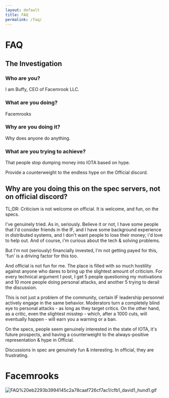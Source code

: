 ```yaml
---
layout: default
title: FAQ
permalink: /faq/
---
```


# FAQ

## The Investigation

### Who are you?

I am Buffy, CEO of Facemrook LLC.

### What are you doing?

Facemrooks

### Why are you doing it?

Why does anyone do anything.

### What are you trying to achieve?

That people stop dumping money into IOTA based on hype.

Provide a counterweight to the endless hype on the Official discord.

## Why are you doing this on the spec servers, not on official discord?

TL;DR: Criticism is not welcome on official. It is welcome, and fun, on the specs.

I've genuinely tried. As in, seriously. Believe it or not, I have some people that I'd consider friends in the IF, and I have some background experience in distributed systems, and I don't want people to lose their money; i'd love to help out. And of course, i'm curious about the tech & solving problems.

But I'm not (seriously) financially invested, I'm not getting payed for this, 'fun' is a driving factor for this too.

And official is not fun for me. The place is filled with so much hostility against anyone who dares to bring up the slightest amount of criticism. For every technical argument I post, I get 5 people questioning my motivations and 10 more people doing personal attacks, and another 5 trying to derail the discussion.

This is not just a problem of the community, certain IF leadership personnel actively engage in the same behavior. Moderators turn a completely blind eye to personal attacks - as long as they target critics. On the other hand, as a critic, even the slightest misstep - which, after a 1000 cuts, will eventually happen - will earn you a warning or a ban.

On the specs, people seem genuinely interested in the state of IOTA, it's future prospects, and having a counterweight to the always-positive representation & hype in Official.

Discussions in spec are genuinely fun & interesting. In official, they are frustrating.

# Facemrooks

![FAQ%20eb2293b3994145c2a78caaf726cf7ac1/cfb1_david1_hund1.gif](faq/cfb1_david1_hund1.gif)

